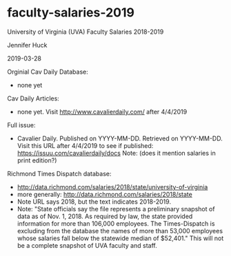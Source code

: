 # faculty-salaries-2019
University of Virginia (UVA) Faculty Salaries 2018-2019

Jennifer Huck

2019-03-28

Orginial Cav Daily Database:

* none yet

Cav Daily Articles: 

* none yet.  Visit http://www.cavalierdaily.com/ after 4/4/2019

Full issue: 

* Cavalier Daily.  Published on YYYY-MM-DD.  Retrieved on YYYY-MM-DD. 
Visit this URL after 4/4/2019 to see if published: https://issuu.com/cavalierdaily/docs
Note: (does it mention salaries in print edition?)

Richmond Times Dispatch database:
* http://data.richmond.com/salaries/2018/state/university-of-virginia
* more generally: http://data.richmond.com/salaries/2018/state
* Note URL says 2018, but the text indicates 2018-2019. 
* Note: "State officials say the file represents a preliminary snapshot of data as of Nov. 1, 2018. As required by law, the state provided information for more than 106,000 employees. The Times-Dispatch is excluding from the database the names of more than 53,000 employees whose salaries fall below the statewide median of $52,401."  This will not be a complete snapshot of UVA faculty and staff. 
